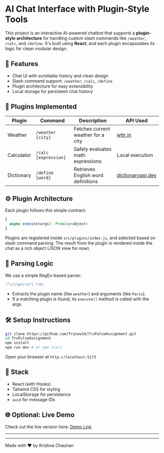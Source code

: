 # AI Chat Interface with Plugin-Style Tools

This project is an interactive AI-powered chatbot that supports a **plugin-style architecture** for handling custom slash commands like `/weather`, `/calc`, and `/define`. It's built using **React**, and each plugin encapsulates its logic for clean modular design.

## 🚀 Features
- Chat UI with scrollable history and clean design
- Slash command support: `/weather`, `/calc`, `/define`
- Plugin architecture for easy extensibility
- Local storage for persistent chat history

## 🧠 Plugins Implemented
| Plugin | Command | Description | API Used |
|--------|---------|-------------|-----------|
| Weather | `/weather [city]` | Fetches current weather for a city | [wttr.in](https://wttr.in) |
| Calculator | `/calc [expression]` | Safely evaluates math expressions | Local execution |
| Dictionary | `/define [word]` | Retrieves English word definitions | [dictionaryapi.dev](https://dictionaryapi.dev/) |

## ⚙️ Plugin Architecture
Each plugin follows this simple contract:
```js
{
  async execute(args): Promise<object>
}
```
Plugins are registered inside `src/plugins/index.js`, and selected based on slash command parsing. The result from the plugin is rendered inside the chat as a rich object (JSON view for now).

## 🧾 Parsing Logic
We use a simple RegEx-based parser:
```js
/^\/(\w+)\s*(.*)$/
```
- Extracts the plugin name (like `weather`) and arguments (like `Paris`).
- If a matching plugin is found, its `execute()` method is called with the args.

## 🛠 Setup Instructions
```bash
git clone https://github.com/Trynew19/TruPulseAssignment.git
cd TruPulseAssignment
npm install
npm run dev # or npm start
```
Open your browser at `http://localhost:5173`

## 🔧 Stack
- React (with Hooks)
- Tailwind CSS for styling
- LocalStorage for persistence
- `uuid` for message IDs

## 🌐 Optional: Live Demo
Check out the live version here: [Demo Link](https://tru-pulse-assignment.vercel.app/)

---

---

Made with ❤️ by Krishna Chauhan